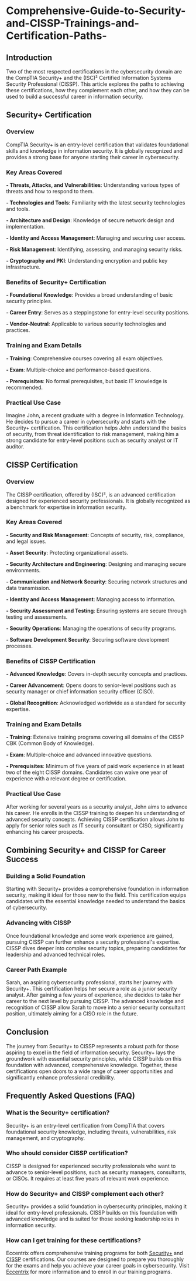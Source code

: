 # Comprehensive-Guide-to-Security-and-CISSP-Trainings-and-Certification-Paths-

## Introduction 

Two of the most respected certifications in the cybersecurity domain are the CompTIA Security+ and the (ISC)² Certified Information Systems Security Professional (CISSP). This article explores the paths to achieving these certifications, how they complement each other, and how they can be used to build a successful career in information security. 

## Security+ Certification 

### Overview 

CompTIA Security+ is an entry-level certification that validates foundational skills and knowledge in information security. It is globally recognized and provides a strong base for anyone starting their career in cybersecurity. 

### Key Areas Covered 

**- Threats, Attacks, and Vulnerabilities**: Understanding various types of threats and how to respond to them. 

**- Technologies and Tools**: Familiarity with the latest security technologies and tools. 

**- Architecture and Design**: Knowledge of secure network design and implementation. 

**- Identity and Access Management**: Managing and securing user access. 

**- Risk Management**: Identifying, assessing, and managing security risks. 

**- Cryptography and PKI**: Understanding encryption and public key infrastructure. 

### Benefits of Security+ Certification 

**- Foundational Knowledge**: Provides a broad understanding of basic security principles. 

**- Career Entry**: Serves as a steppingstone for entry-level security positions. 

**- Vendor-Neutral**: Applicable to various security technologies and practices. 

### Training and Exam Details 

**- Training**: Comprehensive courses covering all exam objectives. 

**- Exam**: Multiple-choice and performance-based questions. 

**- Prerequisites**: No formal prerequisites, but basic IT knowledge is recommended. 

### Practical Use Case 

Imagine John, a recent graduate with a degree in Information Technology. He decides to pursue a career in cybersecurity and starts with the Security+ certification. This certification helps John understand the basics of security, from threat identification to risk management, making him a strong candidate for entry-level positions such as security analyst or IT auditor. 

## CISSP Certification 

### Overview 

The CISSP certification, offered by (ISC)², is an advanced certification designed for experienced security professionals. It is globally recognized as a benchmark for expertise in information security. 

### Key Areas Covered 

**- Security and Risk Management**: Concepts of security, risk, compliance, and legal issues. 

**- Asset Security**: Protecting organizational assets. 

**- Security Architecture and Engineering**: Designing and managing secure environments. 

**- Communication and Network Security**: Securing network structures and data transmission. 

**- Identity and Access Management**: Managing access to information. 

**- Security Assessment and Testing**: Ensuring systems are secure through testing and assessments. 

**- Security Operations**: Managing the operations of security programs. 

**- Software Development Security**: Securing software development processes. 

### Benefits of CISSP Certification 

**- Advanced Knowledge**: Covers in-depth security concepts and practices. 

**- Career Advancement**: Opens doors to senior-level positions such as security manager or chief information security officer (CISO). 

**- Global Recognition**: Acknowledged worldwide as a standard for security expertise. 

### Training and Exam Details 

**- Training**: Extensive training programs covering all domains of the CISSP CBK (Common Body of Knowledge). 

**- Exam**: Multiple-choice and advanced innovative questions. 

**- Prerequisites**: Minimum of five years of paid work experience in at least two of the eight CISSP domains. Candidates can waive one year of experience with a relevant degree or certification. 

### Practical Use Case 

After working for several years as a security analyst, John aims to advance his career. He enrolls in the CISSP training to deepen his understanding of advanced security concepts. Achieving CISSP certification allows John to apply for senior roles such as IT security consultant or CISO, significantly enhancing his career prospects. 

## Combining Security+ and CISSP for Career Success 

### Building a Solid Foundation 

Starting with Security+ provides a comprehensive foundation in information security, making it ideal for those new to the field. This certification equips candidates with the essential knowledge needed to understand the basics of cybersecurity. 

### Advancing with CISSP 

Once foundational knowledge and some work experience are gained, pursuing CISSP can further enhance a security professional's expertise. CISSP dives deeper into complex security topics, preparing candidates for leadership and advanced technical roles. 

### Career Path Example 

Sarah, an aspiring cybersecurity professional, starts her journey with Security+. This certification helps her secure a role as a junior security analyst. After gaining a few years of experience, she decides to take her career to the next level by pursuing CISSP. The advanced knowledge and recognition of CISSP allow Sarah to move into a senior security consultant position, ultimately aiming for a CISO role in the future. 

## Conclusion 

The journey from Security+ to CISSP represents a robust path for those aspiring to excel in the field of information security. Security+ lays the groundwork with essential security principles, while CISSP builds on this foundation with advanced, comprehensive knowledge. Together, these certifications open doors to a wide range of career opportunities and significantly enhance professional credibility. 

## Frequently Asked Questions (FAQ) 

### What is the Security+ certification? 

Security+ is an entry-level certification from CompTIA that covers foundational security knowledge, including threats, vulnerabilities, risk management, and cryptography. 

### Who should consider CISSP certification? 

CISSP is designed for experienced security professionals who want to advance to senior-level positions, such as security managers, consultants, or CISOs. It requires at least five years of relevant work experience. 

### How do Security+ and CISSP complement each other? 

Security+ provides a solid foundation in cybersecurity principles, making it ideal for entry-level professionals. CISSP builds on this foundation with advanced knowledge and is suited for those seeking leadership roles in information security. 

### How can I get training for these certifications? 

Eccentrix offers comprehensive training programs for both [Security+](https://www.eccentrix.ca/en/courses/comptia/comptia-security-ct8731) and [CISSP](https://www.eccentrix.ca/en/courses/information-security/certified-information-systems-security-professional-cissp-cs8502) certifications. Our courses are designed to prepare you thoroughly for the exams and help you achieve your career goals in cybersecurity. Visit [Eccentrix](https://www.eccentrix.ca/en/) for more information and to enroll in our training programs. 

 

